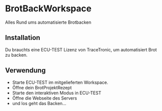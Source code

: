 # BrotBackWorkspace

Alles Rund ums automatisierte Brotbacken

## Installation

Du brauchts eine ECU-TEST Lizenz von TraceTronic, um automatisiert Brot zu backen.

## Verwendung

- Starte ECU-TEST im mitgelieferten Workspace.
- Öffne dein BrotProjektRezept
- Starte den interaktiven Modus in ECU-TEST
- Öffne die Webseite des Servers
- und los geht das Backen...